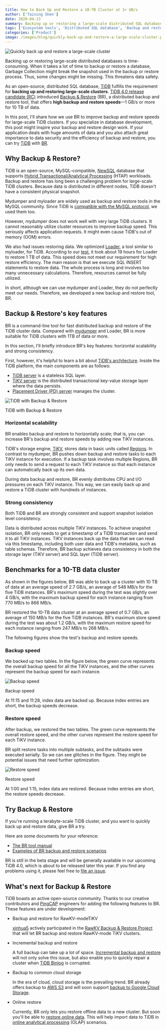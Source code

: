 ```yaml
---
title: How to Back Up and Restore a 10-TB Cluster at 1+ GB/s
author: ['Taining Shen']
date: 2020-04-13
summary: Backing up or restoring a large-scale distributed SQL database is a time-consuming task. Our upcoming TiDB 4.0 release will support Backup & Restore (BR), a distributed backup and restore tool, which lets you back up and restore data at 1+ GB/s for 10-TB data.
tags: ['Ecosystem tools', 'Distributed SQL database', 'Backup and restore']
categories: ['Product']
image: /images/blog/quickly-back-up-and-restore-a-large-scale-cluster.png
---
```


![Quickly back up and restore a large-scale cluster](media/quickly-back-up-and-restore-a-large-scale-cluster.png)

Backing up or restoring large-scale distributed databases is time-consuming. When it takes a lot of time to backup or restore a database, Garbage Collection might break the snapshot used in the backup or restore process. Thus, some changes might be missing. This threatens data safety.

As an open-source, distributed SQL database, [TiDB](https://en.wikipedia.org/wiki/TiDB) fulfills the requirement for **backing up and restoring large-scale clusters**. [TiDB 4.0 release candidate (RC)](https://pingcap.com/docs/stable/reference/tools/br/br/) introduced [Backup & Restore](https://github.com/pingcap/br) (BR), a distributed backup and restore tool, that offers **high backup and restore speeds**—1 GB/s or more for 10 TB of data.

In this post, I'll share how we use BR to improve backup and restore speeds for large-scale TiDB clusters. If you specialize in database development, this post might inspire your backup and restore design work. If your application deals with huge amounts of data and you also attach great importance to data security and the efficiency of backup and restore, you can try [TiDB](https://docs.pingcap.com/tidb/v4.0/overview) with [BR](https://pingcap.com/docs/v3.1/reference/tools/br/br/).

## Why Backup & Restore?

TiDB is an open-source, MySQL-compatible, [NewSQL](https://en.wikipedia.org/wiki/NewSQL) database that supports [Hybrid Transactional/Analytical Processing](https://en.wikipedia.org/wiki/Hybrid_transactional/analytical_processing_(HTAP)) (HTAP) workloads. Backup and restore has long been a challenging problem for large-scale TiDB clusters. Because data is distributed in different nodes, TiDB doesn't have a consistent physical snapshot.

Mydumper and myloader are widely used as backup and restore tools in the MySQL community. Since TiDB is [compatible with the MySQL protocol](https://pingcap.com/docs/stable/key-features/#mysql-compatible-syntax), we used them too.

However, mydumper does not work well with very large TiDB clusters. It cannot reasonably utilize cluster resources to improve backup speed. This seriously affects application requests. It might even cause TiDB's out of memory (OOM) errors.

We also had issues restoring data. We optimized [Loader](https://pingcap.com/docs/stable/reference/tools/loader/), a tool similar to myloader, for TiDB. According to our [test](https://pingcap.com/docs/tidb-data-migration/stable/benchmark-v1.0-ga/#benchmark-result-with-different-pool-size-in-load-unit), it took about 19 hours for Loader to restore 1 TB of data. This speed does not meet our requirement for high restore efficiency. The main reason is that we execute SQL INSERT statements to restore data. The whole process is long and involves too many unnecessary calculations. Therefore, resources cannot be fully utilized.

In short, although we can use mydumper and Loader, they do not perfectly meet our needs. Therefore, we developed a new backup and restore tool, BR.

## Backup & Restore's key features

BR is a command-line tool for fast distributed backup and restore of the TiDB cluster data. Compared with [mydumper](https://pingcap.com/docs/v3.1/how-to/maintain/backup-and-restore/mydumper-lightning) and Loader, BR is more suitable for TiDB clusters with 1TB of data or more.

In this section, I'll briefly introduce BR's key features: horizontal scalability and strong consistency.

First, however, it's helpful to learn a bit about [TiDB's architecture](https://docs.pingcap.com/tidb/v4.0/architecture). Inside the TiDB platform, the main components are as follows:

* [TiDB server](https://pingcap.com/docs/stable/architecture/#tidb-server) is a stateless SQL layer.
* [TiKV server](https://pingcap.com/docs/stable/architecture/#tikv-server) is the distributed transactional key-value storage layer where the data persists.
* [Placement Driver (PD) server](https://pingcap.com/docs/stable/architecture/#placement-driver-server) manages the cluster.

![TiDB with Backup & Restore](media/tidb-with-backup-restore.png)
<div class="caption-center"> TiDB with Backup & Restore </div>

### Horizontal scalability

BR enables backup and restore to horizontally scale; that is, you can increase BR's backup and restore speeds by adding new TiKV instances.

TiDB's storage engine, [TiKV](https://pingcap.com/docs/stable/architecture/#tikv-server), stores data in basic units called [Regions](https://pingcap.com/docs/v3.1/glossary/#regionpeerraft-group). In contrast to mydumper, BR pushes down backup and restore tasks to each TiKV instance for execution. If a backup task involves multiple Regions, BR only needs to send a request to each TiKV instance so that each instance can automatically back up its own data.

During data backup and restore, BR evenly distributes CPU and I/O pressures on each TiKV instance. This way, we can easily back up and restore a TiDB cluster with hundreds of instances.

### Strong consistency

Both TiDB and BR are strongly consistent and support snapshot isolation level consistency.

Data is distributed across multiple TiKV instances. To achieve snapshot isolation, BR only needs to get a timestamp of a TiDB transaction and send it to all TiKV instances. TiKV instances back up the data that we can read via this timestamp, including both user data and TiDB's metadata, such as table schemas. Therefore, BR backup achieves data consistency in both the storage layer (TiKV server) and SQL layer (TiDB server).

## Benchmarks for a 10-TB data cluster

As shown in the figures below, BR was able to back up a cluster with 10 TB of data at an average speed of 2.7 GB/s, an average of 548 MB/s for the five TiDB instances. BR's maximum speed during the test was slightly over 4 GB/s, with the maximum backup speed for each instance ranging from 770 MB/s to 866 MB/s.

BR restored the 10-TB data cluster at an average speed of 0.7 GB/s, an average of 150 MB/s for the five TiDB instances. BR's maximum store speed during the test was about 1.2 GB/s, with the maximum restore speed for each instance ranging from 247 MB/s to 268 MB/s.

The following figures show the test's backup and restore speeds.

### Backup speed

We backed up two tables. In the figure below, the green curve represents the overall backup speed for all the TiKV instances, and the other curves represent the backup speed for each instance.

![Backup speed](media/backup-speed.png)
<div class="caption-center"> Backup speed </div>

At 11:15 and 11:28, index data are backed up. Because index entries are short, the backup speeds decrease.

### Restore speed

After backup, we restored the two tables. The green curve represents the overall restore speed, and the other curves represent the restore speed for each TiKV instance.

BR split restore tasks into multiple subtasks, and the subtasks were executed serially. So we can see glitches in the figure. They might be potential issues that need further optimization.

![Restore speed](media/restore-speed.png)
<div class="caption-center"> Restore speed </div>

At 1:00 and 1:15, index data are restored. Because index entries are short, the restore speeds decrease.

## Try Backup & Restore

If you're running a terabyte-scale TiDB cluster, and you want to quickly back up and restore data, give BR a try.

Here are some documents for your reference:

* [The BR tool manual](https://pingcap.com/docs/v3.1/reference/tools/br/br/)
* [Examples of BR backup and restore scenarios](https://pingcap.com/docs/v3.1/reference/tools/br/use-cases/)

BR is still in the beta stage and will be generally available in our upcoming TiDB 4.0, which is about to be released later this year. If you find any problems using it, please feel free to [file an issue](https://github.com/pingcap/br/issues).

## What's next for Backup & Restore

TiDB boasts an active open-source community. Thanks to our creative contributors and [PingCAP](https://pingcap.com/) engineers for adding the following features to BR. These features are under development:

* Backup and restore for RawKV-modeTiKV

    [xinhua5](https://github.com/xinhua5) actively participated in the [RawKV Backup & Restore Project](https://github.com/pingcap/br/issues/86) that will let BR backup and restore RawKV-mode TiKV clusters.

* Incremental backup and restore

    A full backup can take up a lot of space. [Incremental backup and restore](https://github.com/pingcap/br/issues/90) will not only solve this issue, but also enable you to quickly repair a cluster when [TiDB Binlog](https://pingcap.com/docs/stable/reference/tidb-binlog/overview/) is corrupted.

* Backup to common cloud storage

    In the era of cloud, cloud storage is the prevailing trend. BR already offers backup to [AWS S3](https://en.wikipedia.org/wiki/Amazon_S3) and will soon support [backup to Google Cloud Storage](https://github.com/pingcap/br/issues/89).

* Online restore

    Currently, BR only lets you restore offline data to a new cluster. But soon you'll be able to [restore online data](https://github.com/pingcap/br/issues/87). This will help import data to TiDB in [online analytical processing](https://en.wikipedia.org/wiki/Online_analytical_processing) (OLAP) scenarios.
